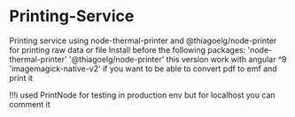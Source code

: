 # Printing-Service
Printing service using node-thermal-printer and @thiagoelg/node-printer for printing raw data or file
Install before the following packages:
'node-thermal-printer'
'@thiagoelg/node-printer' this version work with angular ^9
'imagemagick-native-v2' if you want to be able to convert pdf to emf and print it

!!!i used PrintNode for testing in production env but for localhost you can comment it
